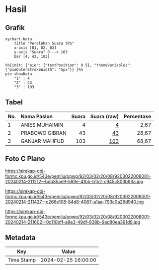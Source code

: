 # Hasil

## Grafik

```mermaid
xychart-beta
    title "Perolehan Suara TPS"
    x-axis [01, 02, 03]
    y-axis "Suara" 0 --> 103
    bar [4, 43, 103]
```

```mermaid
%%{init: {"pie": {"textPosition": 0.5}, "themeVariables": {"pieOuterStrokeWidth": "5px"}} }%%
pie showData
    "1" : 4
    "2" : 43
    "3" : 103
```

## Tabel

| No. | Nama Paslon    | Suara | Suara (raw) | Persentase |
|:--- |:-------------- | -----:| -----------:| ----------:|
| 1   | ANIES MUHAIMIN | 4     | [4][p-1]    | 2,67       |
| 2   | PRABOWO GIBRAN | 43    | [43][p-2]   | 28,67      |
| 3   | GANJAR MAHFUD  | 103   | [103][p-3]  | 68,67      |


[p-1]: https://github.com/gigit-pemilu/pemilu-2024-92-papua-barat/blob/main/pilpres/hitung-suara/sub/92-papua-barat/sub/03-fak-fak/sub/02-fak-fak-barat/sub/2008-wurkendik/sub/001-tps/sub/paslon-1.txt
[p-2]: https://github.com/gigit-pemilu/pemilu-2024-92-papua-barat/blob/main/pilpres/hitung-suara/sub/92-papua-barat/sub/03-fak-fak/sub/02-fak-fak-barat/sub/2008-wurkendik/sub/001-tps/sub/paslon-2.txt
[p-3]: https://github.com/gigit-pemilu/pemilu-2024-92-papua-barat/blob/main/pilpres/hitung-suara/sub/92-papua-barat/sub/03-fak-fak/sub/02-fak-fak-barat/sub/2008-wurkendik/sub/001-tps/sub/paslon-3.txt

## Foto C Plano

https://sirekap-obj-formc.kpu.go.id/543e/pemilu/ppwp/92/03/02/20/08/9203022008001-20240214-211212--bdb85ae9-569e-41bb-b1b2-c945c803b93a.jpg

https://sirekap-obj-formc.kpu.go.id/543e/pemilu/ppwp/92/03/02/20/08/9203022008001-20240214-211427--c266e108-84d8-4087-a1aa-793c0a26d940.jpg

https://sirekap-obj-formc.kpu.go.id/543e/pemilu/ppwp/92/03/02/20/08/9203022008001-20240214-211602--0c110bff-a8e3-49df-838b-9ad80ea391d9.jpg


## Metadata

| Key        | Value               |
| ---------- | ------------------- |
| Time Stamp | 2024-02-25 16:00:00 |




